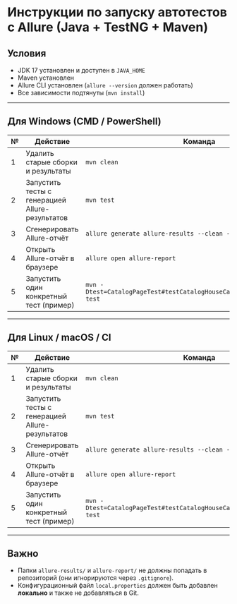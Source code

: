 # Инструкции по запуску автотестов с Allure (Java + TestNG + Maven)

## Условия

- JDK 17 установлен и доступен в `JAVA_HOME`
- Maven установлен
- Allure CLI установлен (`allure --version` должен работать)
- Все зависимости подтянуты (`mvn install`)

---

## Для Windows (CMD / PowerShell)

| №  | Действие                                        | Команда                                                                 |
|----|-------------------------------------------------|-------------------------------------------------------------------------|
| 1  | Удалить старые сборки и результаты              | `mvn clean`                                                             |
| 2  | Запустить тесты с генерацией Allure-результатов | `mvn test`                                                              |
| 3  | Сгенерировать Allure-отчёт                      | `allure generate allure-results --clean -o allure-report`               |
| 4  | Открыть Allure-отчёт в браузере                 | `allure open allure-report`                                            |
| 5  | Запустить один конкретный тест (пример)         | `mvn -Dtest=CatalogPageTest#testCatalogHouseCardsAreVisibleAndCounted test` |

---

## Для Linux / macOS / CI

| №  | Действие                                        | Команда                                                                 |
|----|-------------------------------------------------|-------------------------------------------------------------------------|
| 1  | Удалить старые сборки и результаты              | `mvn clean`                                                             |
| 2  | Запустить тесты с генерацией Allure-результатов | `mvn test`                                                              |
| 3  | Сгенерировать Allure-отчёт                      | `allure generate allure-results --clean -o allure-report`               |
| 4  | Открыть Allure-отчёт в браузере                 | `allure open allure-report`                                            |
| 5  | Запустить один конкретный тест (пример)         | `mvn -Dtest=CatalogPageTest#testCatalogHouseCardsAreVisibleAndCounted test` |

---

## Важно

- Папки `allure-results/` и `allure-report/` не должны попадать в репозиторий (они игнорируются через `.gitignore`).
- Конфигурационный файл `local.properties` должен быть добавлен **локально** и также не добавляться в Git.
